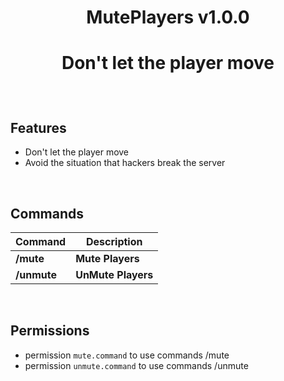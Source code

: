 <div align="center">
<h1>MutePlayers v1.0.0<h1>
<p>Don't let the player move</p>
</div>
  
<br>
  
## Features
- Don't let the player move
- Avoid the situation that hackers break the server  
  
<br>
 
## Commands

| **Command** | **Description** |
| --- | --- |
| **/mute** | **Mute Players** |
| **/unmute** | **UnMute Players** |
  
<br>
 
## Permissions

- permission `mute.command` to use commands /mute
- permission `unmute.command` to use commands /unmute
